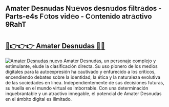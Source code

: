 ## Amater Desnudas N𝚞𝚎vos desn𝚞dos filtr𝚊dos - Parts-e4s F𝚘tos vid𝚎o - C𝚘ntenido atr𝚊ctivo 9RahT

# <h2><a href="http://mb5bkve.tromn.icu/?c=Amater+Desnudas">🔗👉👉👉 Amater Desnudas 🔗🔗</a></h2>

[![Amater Desnudas nuevo](https://i.imgur.com/pEAQMta.gif)](http://mb5bkve.tromn.icu/?c=Amater+Desnudas)
Amater Desnudas, un personaje complejo y estimulante, elude la clasificación directa. Su uso pionero de los medios digitales para la autoexpresión ha cautivado y enfurecido a los críticos, encendiendo debates sobre la identidad, la ética y la naturaleza evolutiva de las sociedades en línea. Independientemente de sus decisiones futuras, su huella en el mundo virtual es imborrable. Con una determinación inquebrantable y un atractivo innegable, el potencial de Amater Desnudas en el ámbito digital es ilimitado.
